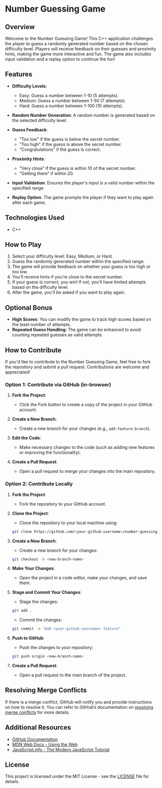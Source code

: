 
# Number Guessing Game

## Overview
Welcome to the Number Guessing Game! This C++ application challenges the player to guess a randomly generated number based on the chosen difficulty level. Players will receive feedback on their guesses and proximity hints, making the game more interactive and fun. The game also includes input validation and a replay option to continue the fun!

## Features
- **Difficulty Levels**: 
  - Easy: Guess a number between 1-10 (5 attempts).
  - Medium: Guess a number between 1-50 (7 attempts).
  - Hard: Guess a number between 1-100 (10 attempts).
  
- **Random Number Generation**: A random number is generated based on the selected difficulty level.
  
- **Guess Feedback**:
  - "Too low" if the guess is below the secret number.
  - "Too high" if the guess is above the secret number.
  - "Congratulations" if the guess is correct.
  
- **Proximity Hints**: 
  - "Very close" if the guess is within 10 of the secret number.
  - "Getting there" if within 20.

- **Input Validation**: Ensures the player's input is a valid number within the specified range.

- **Replay Option**: The game prompts the player if they want to play again after each game.

## Technologies Used
- C++

## How to Play
1. Select your difficulty level: Easy, Medium, or Hard.
2. Guess the randomly generated number within the specified range.
3. The game will provide feedback on whether your guess is too high or too low.
4. You'll receive hints if you're close to the secret number.
5. If your guess is correct, you win! If not, you'll have limited attempts based on the difficulty level.
6. After the game, you'll be asked if you want to play again.

## Optional Bonus
- **High Scores**: You can modify the game to track high scores based on the least number of attempts.
- **Repeated Guess Handling**: The game can be enhanced to avoid counting repeated guesses as valid attempts.

## How to Contribute
If you'd like to contribute to the Number Guessing Game, feel free to fork the repository and submit a pull request. Contributions are welcome and appreciated!

### Option 1: Contribute via GitHub (in-browser)
1. **Fork the Project**:
   - Click the Fork button to create a copy of the project in your GitHub account.

2. **Create a New Branch**:
   - Create a new branch for your changes (e.g., `add-feature-branch`).

3. **Edit the Code**:
   - Make necessary changes to the code (such as adding new features or improving the functionality).

4. **Create a Pull Request**:
   - Open a pull request to merge your changes into the main repository.

### Option 2: Contribute Locally
1. **Fork the Project**:
   - Fork the repository to your GitHub account.

2. **Clone the Project**:
   - Clone the repository to your local machine using:
   ```bash
   git clone https://github.com/<your-github-username>/number-guessing-game.git
   ```

3. **Create a New Branch**:
   - Create a new branch for your changes:
   ```bash
   git checkout -b <new-branch-name>
   ```

4. **Make Your Changes**:
   - Open the project in a code editor, make your changes, and save them.

5. **Stage and Commit Your Changes**:
   - Stage the changes:
   ```bash
   git add .
   ```
   - Commit the changes:
   ```bash
   git commit -m "Add <your-github-username> feature"
   ```

6. **Push to GitHub**:
   - Push the changes to your repository:
   ```bash
   git push origin <new-branch-name>
   ```

7. **Create a Pull Request**:
   - Open a pull request to the main branch of the project.

## Resolving Merge Conflicts
If there is a merge conflict, GitHub will notify you and provide instructions on how to resolve it. You can refer to GitHub’s documentation on [resolving merge conflicts](https://docs.github.com/en/pull-requests/collaborating-with-pull-requests/addressing-merge-conflicts/about-merge-conflicts) for more details.



## Additional Resources
- [GitHub Documentation](https://docs.github.com)
- [MDN Web Docs - Using the Web](https://developer.mozilla.org/en-US/docs/Learn)
- [JavaScript.info - The Modern JavaScript Tutorial](https://javascript.info/)

## License
This project is licensed under the MIT License - see the [LICENSE](LICENSE) file for details.
